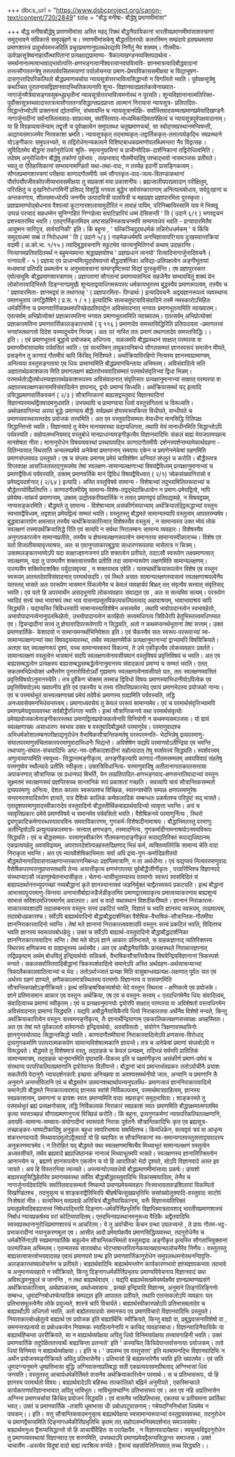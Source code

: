 +++
dbcs_url = "https://www.dsbcproject.org/canon-text/content/720/2849"
title = "बौद्ध मनीषा- बौद्धेषु प्रमाणमीमांसा"

+++
बौद्ध मनीषाबौद्धेषु प्रमाणमीमांसा
अस्ति महद् रिक्थं
बौद्धनैयायिकानां भारतीयप्रमाणमीमांसाशस्त्राणां समुद्भावने संविकासे समुपबृंहणे च।
रमाणमीमांसकेषु बौद्धतदितरयोः कतरस्मिन् सम्प्रदाये इदम्प्रथमतया प्रमाणशास्त्रं प्रादुर्भावमभजदिति
प्रचुरप्रमाणानुपलब्धेरद्यापि निर्णेतुं नैव शक्यम्। गौतमीय-ऊर्वपक्षसूत्रेष्वनाहार्योत्थापितानां
प्रत्यक्षाद्यप्रामाण्य- त्रैकाल्यखण्डनव्यक्तिपदार्थत्व - समर्थनानात्मत्वाभावाद्भावोत्पत्ति-क्षणभङ्गत्वानीश्वरत्वानवयवित्ववि- ज्ञानमात्रत्वादिबौद्धवादानां
तत्तत्सौगततन्त्रेषु तत्तत्पर्यवसितरूपाणां पर्यालोचनया प्रमाण-प्रेमयविकाससमीक्षया
च विद्याभूषण- दासगुप्तादिपरिकल्पितो बौद्धप्रमाणचर्चाया न्यायसूत्रोत्तरभावित्वसिद्धान्तो
न न्रिगलितो भवति। पूर्वपक्षसूत्रेषु कथञ्चित् पुरातनासद्विज्ञानवादस्थितिकल्पनापि
शून्य- विज्ञानवादप्रवर्तकत्वेनाख्यात- नागार्जुनमैत्रेयासङ्गवसुबन्धुप्रभृतीनां
न्यायसूत्रोत्तरभावित्वमनोरथं न पूरयति। शून्यविज्ञानानात्मतिरिक्त-पूर्वोक्तसूत्रस्थवादास्तत्रत्यसौगततन्त्रसिद्धान्तप्रदप्राप्ता
आत्मानं निरायासं न्यायसूत्र- प्रतिपादित- सिद्धान्तेभ्योऽपि
प्राक्तनत्वं द्योतयन्ति, संभवयन्ति च न्यायसूत्रानपेक्षि- सर्वास्तिवादसम्मतप्रमाणप्रमेयादिखण्डनैः
नागार्जुनादीनां सर्वनास्तित्ववाद-साफ़ल्यम्, सर्वास्तिवाद-माध्यमिकादिमतापेक्षित्वं
च न्यायसूत्रपूर्वपक्षवादानाम्। या हि विग्रहव्यावर्त्तन्याम् तद्वृत्तौ च पूर्वपक्षत्वेन
समुपलब्धा चतुष्प्रमाणचर्चा, सा स्वोद्गमप्रस्थानमन्विषन्ती, अद्याप्यसमञ्जमेव
निरवकाशा भ्रमति। न्यायसूत्रकृत् तद्भाष्यकृत्-तद्वार्तिककृत्-तत्तात्पर्यकृद्भिः
स्वप्रस्थाने योऽङ्गीकारः समुपलभ्यते, स तद्विरोधेनान्यकल्पने
विशिष्टबाधकप्रमाणोपलब्धिमन्तरा नैव विद्वत्सहः। सुविदितमेव बौद्धनां तर्कानुरोधित्वं
श्रुति- स्मृत्यनुयायिनां च प्राचीनवैदिक-दार्शनिकानां तद्विरोधित्वमिति।
तदेवम् अनुरोधित्वेन बौद्धेषु तर्काणां पुर्वभावः , तत्प्रभावाद् गौतमीयादिषु
पश्चाद्भावो नासमञ्जसः प्रतीयते। भवतु वा ऐतिहासिकानां सम्भावनामण्डितो यथा-तथा-वादः, न तस्येह इदानीं
प्रासङ्गिकत्वम्। सौगतप्रमाणशास्त्रणां परीक्षया काणादगौतमीयैः समं सौगतकृत-वाद-जल्प-वितण्डाकथानां पौर्वापर्योपजीवकोपजीव्यभावसमीक्षया
तु सप्रकाशं मया प्रकाशनीयः। ब्रह्यजालीयपरप्रवादान्
परीक्षितुम्, परिरक्षितुं च दुःखनिरोधगामिनीं प्रतिपद् विशुद्धिं भगवता बुद्धेन सर्वसंस्काराणाम्
अनित्यत्वबोधाय, सर्वदुःखानां च अन्तकरणाय, शीलसमाध्योरपि
जननीव उत्पादयित्री पालयित्री च महाप्रज्ञा प्रज्ञापारमिता पुरस्कृता। प्रज्ञाप्रामाण्योद्बोधनाय
वैशाल्यां कूटागारशालायामुदीरितं न तावाहं पापिम, परिनिब्बायिस्सामि
याव मे भिक्खू उप्पन्नं परप्वादं सहधम्मेन सुनिग्गहितं निग्गहेत्वा सपाटिहारियं धम्मं
देसिसन्ती ' ति ( उदाने ६/९ ) भगवद्वचनं प्रशस्यतरमिव भवति। एतद्गर्भिकृतमिदम् अष्टसाहस्निकावचनमपि
सम्यगवधेयं भवति - प्रग़्यापारमितैव आयुष्मन सारिपुत्र, सार्वयानिकी' इति। किं बहुना
, ' यत्किञ्चिदुदयधर्मकं तन्निरोधधर्मकम् ' यं किंचि समुदयधम्मं
सब्बं तं निरोधधम्मं ' ति ( उदाने ५/३ ) नाहमेकधर्ममपि अनभिज्ञायापरिग़्याय दुःखस्यान्तक्रियां वदामी ( अ.को.भा. १/१५ ) त्यादिबुद्धवचनानि
स्फ़ुटमेव व्यप्त्यनुमितिगर्भां कथाम् उदाहरन्ति। नित्यागमप्रतिपादितमर्थं न बहुमन्यमानाः
श्रद्धाप्रज्ञयोश्च ' प्रज्ञाप्रधानं त्वनयो' रित्यादिनागार्जुनादिवचनैः
( रत्नावली - ५ ) प्रज्ञाया एव प्राधान्यमित्युद्घोषयन्तो बौद्धदार्शनिका अविद्या-प्रतिपक्षत्वेन
अङ्गीभूतायां मध्यमायां प्रतिपदि प्रथमत्वेन च अनुभवावसानां सम्यग्दृष्टिरूपां विद्यां
पुरस्कुर्वन्ति। एष प्रज्ञापुरस्कार एवोत्सभूमिः बौद्धप्रमाणशास्त्राणाम्। प्रज्ञापराणां
सौगतानां प्रमाणव्यसनित्वं सहजेनैव सम्भावयितुं शक्यं येन लोकोत्तरवादिभिस्तैः दिङ्ग्नागप्रमुखैः
शून्यताद्वयाधिगमरूपस्य धर्मकायभूतस्य बुद्धस्यैव प्रमाणरूपत्वम्, तस्यैव च ' प्रज्ञापारमिता- ज्ञानमद्वयं स
तथागतह् ' ( प्रज्ञापारमिता- पिण्डार्थः ) इत्यादिवचनैः अद्वयज्ञानरूपत्वं
व्यवस्थाप्य पमाणभूताय जगद्धितैषिणे ( प्र.स. १ / १ ) इत्यादिभिः सत्यचतुष्टयाविसंवादिने
तस्मै नमस्कारोऽभिहितः धर्मकीर्त्तिना च प्रमाणवार्त्तिकप्रथमपरिच्छेदप्रतिपाद्येन
अविसंवादनात् भगवतः प्रमाणभूतत्वमिति व्याख्यातम्। एतत्सर्वम् अभिप्रोत्योक्तं प्रज्ञाकारमतिना
भगवतः प्रमाणभूतत्वमिति व्याख्यातम्। एतत्सर्वम् अभिप्रोत्योक्तं प्रज्ञाकारमतिना प्रमाणवार्त्तिकालङ्कारभाष्ये
( पृ ११६ ) प्रमाणादेव समस्तसिद्धिरिति प्रतिपादयता -प्रमाणतत्त्वं भगवांस्तथागतो
दिदेश यस्मादुभयेन नित्यम्। अतः परं नास्ति
ततः प्रमाणं तथागतादेव समस्तसिद्धिः।। इति।। एवं प्रमाणभूतत्वं
बुद्धत्वे प्रयोजकम् अधिगत्य , सकलमपि बौद्धप्रस्थानं साक्षात् परम्परया
वा प्रमाणमीमांसायामेव पर्यवसितं भवति। एवं सत्यस्मिन् लघुकायनिबन्धे सौगतसम्मतं ज्ञानस्वरूपं
समासेन मीयते, प्रसङ्गेन तु काणादं गौतमीयं चापि किंचिद् निर्दिश्यते। अर्थाक्रियाविरहिणो
नित्यस्य ज्ञानस्याप्रामाण्यम्, अनित्यया वस्तुसङ्गताया एव धियः प्रामाण्यमिति
बौद्धप्रमाणचिन्ताया अभिमतम्। अविसंवादित्वे सति अज्ञातार्थप्रकाशकत्व मिति प्रमाणलक्षणं
बह्येतरोभयवादिसम्मतं परमार्थसंवृतिभ्यां द्विधा भिन्नम्। परमार्थतोऽद्वैतबोधस्याज्ञातार्थप्रकाशरूपस्य
अविसंवादनात् संवृतिसतः प्रत्यक्षानुमानाभ्यां साक्षात् परम्परया वा अज्ञातस्वलक्षणकानामविसंवादित्वेन
ज्ञापनाद्, द्वयोः प्रमाण्यं सिध्यति। अर्थक्रियासमर्थ यद् इत्यादि प्रसिद्धप्रमाणवार्तिकवचनं
( २/३ ) सौत्रान्तिकानां बाह्यसद्वस्तुवादं विज्ञानवादिनां विज्ञानपरमार्थाद्वैतवादमनुधावति।
उभयथापि च प्रामाण्याया धियो वस्तुसंगितत्वं च विरूध्यति। अर्थपक्षपान्तिन्या अस्या
बुद्धेः प्रमाण्याय बौद्धैः सर्वप्रथमं ज्ञेयस्वरूपचिन्ता विधीयते, सन्धीयते च प्रमाणव्यवस्थायस्तदेव
प्रयोजकं तत्त्वमिति। अत एव वस्तुवादिसम्मतः मेयाधीना मानसिद्धि रितिपक्षः सिद्धान्तिन्तो
भवति। विज्ञानवादे तु मेयेन मानव्यवस्था यद्यप्यधिगता, तथापि मेयं मानाधीनमिति
सिद्धान्तोऽपि पर्यवस्यति। सहोपलम्भनियमाद् वस्तुबोधे मानप्राधान्यमङ्गीकृत्यैव विज्ञानवादिभिः
संकलं बाह्यं मेयजातमपहत्य मानशेषता नीता। मानानुरोधेन विषयव्यवस्थां प्रस्थापयद्भिः
काणादगौतमीयैः दर्शनस्पर्शनाम्यामेकार्थग्रहणा - दितिन्यायात् स्थिरवति
अन्यतमप्रमेये अनेकेषां प्रमाणानाम् समवायः एकेन च प्रमाणेननेकेषां ग्रहणमिति प्रमाणसंप्लववदः
प्रस्तूयते। एष च संप्लवः प्रमाणम् प्रमेयं चाविशेषेण अनियतं संप्लुतं च करोति। बौद्धैस्त्वत्र
विप्लवपक्ष आसञ्जितस्तद्नुरूपमेव तेषां स्वलक्षण-सामान्यलक्षणाभ्यां
विषयद्वैविध्यम् प्रत्यक्षानुमानाभ्यां च प्रमाणद्वैविध्यं पर्यवस्यति, उक्तम् प्रमाणवर्तिके
मानं द्विविधं विषयद्वैविध्यात् ( २/१) त्र्येकसंख्यानिरासो
व प्रमेयद्वयदर्शनात् ( २/६४ ) इत्यादि। अस्ति वस्तुविषये
सामान्य - विशेषाभ्यां तदुभयमिलितरूपाभ्यां च बौद्धेतरयोर्विप्रतिपत्तिः। काणादगौतमीयेषु
सामान्य-विशेष-तद्वद्भेदात्त्रिधात्वेन न प्रमाण-प्रमेयद्वित्वे, नापि प्रमेयेष्व-सांकर्य प्रमाणानाम्, उक्तम् उद्योतकरीयवार्त्तिके
न तावत् प्रमाणद्वयं प्रतिपद्यामहे, न विषयद्वयम्, नाप्यसङ्करमिति।
बौद्धमते तु सामान्य - विशेषाभ्याम् असंकीर्णरूपाभ्याम् अर्थक्रियातद्द्विरूद्धाभ्यां वस्तुनः
स्वभावद्वैविध्यम्, तद्वशात् प्रमेयद्वित्वं सम्मतं भवति। वस्तुतस्तु बौद्धमते सामान्यस्यापि
वस्तुत्वम् आपातरम्यमेव। बुद्धावाकारार्पण क्षमत्वात् तस्यैव चार्थक्रियाकारित्वात्
विशेषस्यैव वस्तुत्वं , न सामान्यस्य उक्त म्मेयं त्वेकं स्वलक्षणं तस्मादर्थक्रियासिद्धे रिति
एवं सत्यपि न सर्वथा निरालम्बनः सामान्य व्यवहारः। विशेषस्यैव अनुगताकारत्वेन सामान्यप्रतीतेः, तस्यैव च ज्ञेयस्वलक्षणरूपत्वेन
समानतया सामान्यस्वीकाराच्च। विशेष एव यतो विजातीयव्यावृत्त्याश्रयः, अतः स एवानुगताकारबुद्धया
साधारणरूपतया भासेतात्र न चित्रम्। उक्तमलङ्कारभाष्येऽपि यदा साक्षाज्ज्ञानजननं प्रति
शक्तत्वेन प्रतीयते, तदाऽसौ स्वरूपेण लक्ष्यमाणत्वात् स्वलक्षणम्, यदा तु पारम्पर्येण
शक्तत्वात्तस्यैव प्रतीति तदा सामान्यरूपेण लक्षणमिति सामान्यलक्षणम्। पारम्पर्येण
शक्तिरेवाशक्तिः पर्युदासवृत्त्या , न शक्तयभाव एवेति।
यतश्चार्थक्रियारूपत्वेन विशेष एव वस्तुन स्वरूपम् अतस्तदेवाविसंवादनात् परमार्थसदपि।
एवं स्थिते असतः सामान्यलक्षणस्यासत्वं स्वलक्षणाश्रयत्वेनैव यतस्तद् भासते अतः पररूपेण
भासमानं विकल्पेनैव च केवलं व्यवहार्यपं बिभ्रत् तत् संवृत्यैव सत्त्वात् संवृतिसद्
भवति। एवं यतो हि अपरमार्थेन असद्भूनापि लोकव्यवहारः संवाद्यत एव , अतः स सत्यमिव
सत्यम्। पररूपेण भवदिदं सत्त्वं यथा भावाश्रयं तथा भाव वासनाप्रसूतविकल्पकल्पितत्वाद्
अहावाश्रयम्, भावाभावाश्रयं चापि सिद्ध्यति। यद्यप्यस्ति त्रिविधस्यापि सामान्यस्याविशेषेन
असत्त्वमेव , तथापि भावोपादानत्वेन स्वभावहेतोः, अभावोपादानत्वेनानुपलब्धिहेतोः, उभयोपादानत्वेन
कार्यहेतोः सत्त्वमधिगत्य त्रिविधैरपि हेतुभिस्तत्त्वमधिगम्यत एव। द्विचन्द्रादीनां
सत्त्वं तु ज्ञेयत्वादिपररूपेणापि न सिद्ध्यति, अतो न कथमप्यनर्थभूतानां
तेषां सत्त्वम्। उक्तं प्रमाणवार्तिके- केशादयो न सामान्यमनर्थाभिनिवेशतः
इति। एवं चैकस्यैव सतः
स्वरूप-पररूपाभ्यां स्व-सामान्यलक्षणाभ्यां यथा विषयद्वयव्यवस्था, तथैव स्वलक्षणमेवैकं
प्रत्यक्षानुमानाभ्यां द्वाभ्यामपि विषयिक्रियते। अतएव यत् स्वलक्षणरूपं दृश्यं, यच्च सामान्यस्वरूपं
विकल्प्यं, ते उभे एकीकृत्यैव लोकव्यवहारः प्रवर्तते। सामान्यलक्षणं वस्तुत्वेन
भासमानं सदपि स्वलक्षणत्वेनावसीयमानं वस्तुविषयं प्रवृत्तिविषयं च भवति। अत एव बाह्यसम्बद्धत्वेन
प्रत्यक्षस्य बाह्यसम्बद्धसम्बद्धेत्वेनानुमानस्य संवादकत्वं प्रमाण्यं च सम्मतं भवति।
एतत् सकलमभिप्रेत्योक्तं धर्मोत्तरेण पुनरारोपितोऽर्थो गृह्यमाणः स्वलक्षणत्वेनावसीयते
यतः, ततः स्वलक्षणमवसितं प्रवृत्तिविषयोऽनुमानस्येति। तत्र दुर्वेकेण चोक्तम्
तस्मान्न द्विविधो विषयः प्रमाणस्याभिधानीयोऽपित्वेक एव प्रवृत्तिविषयोऽस्य ख्यापनीय
इति एवं एकस्यैव च तस्य रतिपत्तिप्रकारभेद एवायं प्रमाणभेदस्य प्रयोजको नान्यः। एवं
च परमार्थभूतं यत्स्वलक्षणाख्यं प्रमेयं तदेवैकं प्रमाणस्य ग्राह्यमिति पर्यवस्यति, तद्धि अनध्यवसेयमनभिधेयन्तत्त्वम्।
प्रमाणाध्यवसेयं तु केवलं पररूपं सामान्यमेव। एवं च परमार्थसंवृत्तिभ्यामपि प्रमाणप्रमेयद्वयव्यवस्था
सर्वबौद्धैरधिगता भवति। इत्थं सौत्रान्तिकनये यथा परमार्थसंवृत्योः प्रमेयप्रयोजकत्वेनाङ्गीकारस्तथा
प्रमाणद्वित्वप्रयोजकत्वेनापि विनियोगी न कथमप्यसमञ्जसः। यो ह्ययं स्वलक्षणाख्यः
असाधारणः स्वभाव उक्तः ष वस्तुवादिबौद्धमते परमाणुरेव। परमाणुवादश्च अभिधर्मकोशालम्बनपरीक्षाद्यनुरोधेन
वैभाषिकसौत्रान्तिकमतेषु परस्परमनति- भेदभिन्नेषु द्रव्यपरमाणु- संघातपरमाणुसंचिताकारपरमाणुवादाभिधानैः
भिद्यन्ते। अविशेषेण यद्यपि परमाणवोऽतीन्द्रिया एव भवन्ति , तथाप्यणु-संघात-संचयादिभिः अष्ट-नव-दशैकादशादीनां सहोत्पादात्
तेषु स्पर्शवत्त्वं सिद्ध्यति। स्पर्शवत्त्वम् अणुत्वव्याप्यमिति स्वयूथ्य- सिद्धान्तमङ्गीकृत्य, अनङ्गीकृत्यापि
काणाद-गौतमसम्मतम् अवयविवादं संहतेषु परमणुष्वेव स्थौल्यादेः प्रतीतिः स्वीकृता।
उक्तत्रिविधानित्य- परमाणुवादिषु अतीतानागताकालसत्ताया अपाकरणात् सौत्रान्तिक एव प्रधानपदं
बिभर्ति, येन तत्प्रतिपादित-क्षणभङ्गवाद-क्षणसन्ततिवादाभ्यां
वस्तुनः सूक्ष्मतमं स्वलक्षणरूपं प्रज्ञप्तिसच्च सान्तानिकं रूपं प्रकाशतां गच्छति।
सवव्यापि चायं सौत्रान्तिकसम्मतो द्रव्यपरमाणुः अनित्यः, देशतः कालतः स्वरूपतश्च
विच्छिन्नः, स्वतन्त्रश्चेति सम्पन्नः क्षणपरमाणुरेषः सन्तानराश्यादिरूपेण ज्ञायते, यत्र दैशिकं कालिकं
कर्मफ़लादिकं सम्बन्धतः प्रकर्षतश्च परिपुष्टं सद् भासते। एतादृशपरमाणुवादस्वीकारादेव
वस्तुवादिनो बौद्धस्तीर्थिकबाह्यार्थवादिभ्यो व्यावृत्ता भवन्ति। अयं च व्यावृत्तिप्रकारः
प्रमेये प्रमाणविषये च समानमेव पर्यवसितो भवति। वैशेषिकनये परमाणुर्नित्यः , स्थिरो द्व्यणुकादिक्रमेणारब्धस्यावयविनः
समवायिकारणम्, गुणकर्म-विशेषादीनामाश्रयः। बौद्धाभिमतस्तु परमाणुः अतीन्द्रियोऽपि प्रत्युत्पन्नकालमात्र- सत्त्वात् क्षणभङ्गः, तस्मादनित्यः, गुणकर्मादीनामनाश्रयोऽनवयविरूपः
सिद्ध्यति। एवं च बौद्धसम्मत- परमाणुस्वीकारेण गौतमकणादाङ्गीकृतं रूपाद्यतिरिक्तं
रूपाद्यधिष्ठानम् एकप्रत्ययहेतु अवयविद्रव्यम्, अपरापरदेशोत्पन्नहस्तादिक्षणाद्
भिन्नं कर्म, व्यक्तिव्यतिरेकि सामान्यं चेति वादा निराकृता भवन्ति। अत एव न्यायवैशेषिकाभिमताः
सर्वा अपि द्रव्य-गुण-कर्मादिप्रतीतयो बौद्धमतेनानादिवासनालक्षणान्तरकारणनिबन्धाः प्रज्ञप्तिमात्राणि, न ता अर्थधीनाः।
एवं यद्यप्ययं नित्यपरमाणुवादः वैशेषिकपरम्परानुप्राप्तस्तथापि तेभ्यः अयात्तीकृत्य
क्षणभंगापत्त्या पूर्वबौद्धैर्जीर्णीकृतः , परवर्त्तिभिश्च
विज्ञानपदे संस्थाप्याऽसौ जडाणुश्चेतनाभासीकृतः। चेतना-भासीभूतस्यास्य
परमाणोः स्वरूपं स्वसंविदितं सं बाह्यपदार्थाननभ्युपगच्छां नव्यबौद्धानां कृते ज्ञानस्यानास्रवं
जडनिर्मुक्तं चाद्वैतस्वरूपं प्रकटयति। इत्थं बौद्धानां आभासवपुःपरमाणु-चिन्तया अनाभासैर्बाह्यजडैर्जडीकृतमिव
प्रमाणद्वारमपाकृत्य प्रमात्वव्याकरणाय बाह्यशून्यं साभासं सविशदमधिगममार्गम् अवातरत।
अयं च वादो यथास्थानं विशदीकरीष्यते। ज्ञानानं निराकारत्व-साकारत्ववशादपि
तदालम्बनस्य वस्तुनः सत्त्वं प्रकटितं भवति, विज्ञातं च भवति
ज्ञानस्य स्वरूपम्, तत्प्रमात्वम्, तदवबोधप्रकारश्च। सर्वेऽपि बाह्यार्थवादिनो
बौद्धाबौद्धदार्शनिका वैशेषिक-वैभाषिक-सौत्रान्तिक-गौतमीया ज्ञाननिराकारवादिनो
भवन्ति। तेषां मते ज्ञानानां निराकारत्ववशादपि वस्तुनः सत्त्वं प्रकटितं भवति, विदितश्च भवति
ज्ञानस्य स्वरूपावबोधहेतुः। उक्तं च सर्वेऽपि बाह्यार्थ-वस्तुवादिनो बौद्धाबौद्धदार्शनिका
ज्ञाननिराकारत्ववादिनः सन्ति। तेषां मते योऽयं ज्ञाने आकारः प्रतिभासते, स ग्राहकज्ञानाद्
व्यतिरिक्तस्य स्थिरस्य क्षणिकस्य वा ग्राह्यभूतस्य अर्थस्यैव। अत एव अबौद्धनैयायिकैः
प्रत्यक्षस्थले निराकारज्ञानात् तद्विप्रकृष्टम् अर्थम् बोधयितुं इन्द्रियार्थयोः सन्निकर्षः, वैभाषिकसौत्रान्तिकैश्च
विषयेन्द्रियविज्ञानानां त्रिकस्पर्शः मन्यते। सकलसर्वास्तिवादिबौद्धानां त्रिकस्पर्शवादित्वे
समानेऽपि अस्ति अर्थग्रहण-अर्थसारूप्याभ्यां त्रिकालैककालवादित्वाभ्यां च भेदः। ततोऽर्थाज्जातं
प्रत्यक्ष मिति वासुबान्धवप्रत्यक्ष-लक्षणात् पूर्वतः
सत एव अर्थस्य ग्रहणं ज्ञाप्यते, क्षणैककालमात्रस्थितस्य परमाणोः विज्ञानस्य
य सरूपणमिति सौत्रान्तिकपक्षोऽङ्गीक्रियते। इत्थं सन्निक्र्षत्रिकस्पर्शयोः भेदे वस्तुनः
स्थिरत्व - क्षणिकत्वे एव प्रयोजके। ज्ञाने प्रतिमासमान आकार एव वस्तुनः अर्थक्रिया, एष एव च वस्तुनः
सत्त्वम् < एतदधिगमेनैव धियः संवादित्वम्, संवादित्वाच्च
प्रमाण्यं स्वीकृतम्। एवं च प्रत्यक्षानुमानयोः
द्वयोरपि साक्षात् परम्परया वा अविशेषतो वस्त्वधिगमेन अविसंवादनात् प्रामाण्यं सिद्ध्यति।
यद्यपि अबौद्धनैयायिकैरपि धियो निराकारतया अर्थेनैव विशेषो मन्यते, किन्तु अर्थक्रियाकारित्वेन
वस्तुनः सत्त्वमनङ्गीकृत्य, तैः ज्ञानार्थेन्द्रियाणाम् एककालिकत्वक्षणसत्त्वपक्षः अपहस्तितः। अत
एव तेषां मते पूर्वकालतो वर्तमानयोः इन्द्रियार्थयोः, अवयविसतोः , संयोगेन त्रिक्षणावस्थायिनोः
ज्ञानगुनस्योत्पादः सिद्धान्तसिद्धो भवति। काणादगौतमीयानां निराकारवादित्वेऽपि क्षणसत्त्व-विरोधाद् द्रव्यगुणकर्माणि
परापरात्मकरूपेण सामान्यविशेषात्मकानि ज्ञायन्ते। तत्र च अनेकेषां प्रमाणां संप्लवोऽपि
न विरूद्ध्यते। बौद्धमते तु विशेषमात्रं वस्तु, तद्ग्राहकं च केवलं
प्रत्यक्षम्, तद्भिन्नं सर्वमपि प्रातितिकं सामान्यमात्रम्, तद्ग्राहकं चानुमानमिति
पृष्ठभावि-विकल्प इति च पक्षमंगीकृत्य असंकीर्ण प्रमाणं-प्रमेयं च संस्थाप्य
परपरिकल्पितप्रमाणानि द्वयोरेवान्तः विलीयन्ते। बौद्धानां चायं प्रमान्तर्भावप्रकरः
ततोऽर्वाचीनैः प्रयाशः सकलैरपि वेदानुगैः न्यायदर्शनकारैः इच्छया अनिच्छया वा अवश्यसमर्थनीयो
जातः, अन्यानि च प्रमाणानि तैः अनुमाने अन्तर्भावितानि एवं च बौद्धमतेन उपमानशब्दार्थापत्त्यनुपलब्धि- प्रमाणजातं ज्ञाननिराकारवादित्वे
समानेऽपि बौद्धमते निराकारत्ववशाद् ज्ञानस्य स्वांशे निर्विकल्पत्वम्, परमार्थमात्रग्राहित्वम्, ज्ञानस्य स्वप्रकाशत्वम्, प्रमाणानां च प्रायशः
स्वतः प्रमाण्यमिति वादाः सप्रसङ्गं समुद्भाविताः। शाङ्करमते तु परमार्थभूतं
ब्रह्यं प्रत्यक्षगोचरम्, तद्धि निर्विकल्पकं निराकारं स्वप्रकाशं स्वतः प्रमाणमिति बौद्धपक्षमात्मगतमिव
कृत्वा स्वसञ्च्छन्नं सौगतप्रमाणनुगत्वं विच्छिन्नं करोति। किं बहुना, द्रव्यगुणकर्मणां
न्यायपरिकल्पितलक्षणानि, अवयवि-सामान्य-समवाय-संयोगादीनां स्वरूपतो निरासः पूर्वतनैः सौत्रान्तिकादिभिः कृत एव ब्रह्यसूत्र-तच्छाङ्कर-भाष्यटीकादिषु अनुकृतः
बहुधा स्वपरिभाषया समर्थितश्च। किमधिकेन, सत्यद्वयं त्रयं
वा आधृत्य शंकरभगवत्पादैः मिथ्यावादमूलोऽद्वैतवादो यो हि ख्यापितः स सौत्रान्तिकानां
स्व-समान्यगतवस्तुसत्ताद्वयवादस्य अनुकरणमात्रमेव। न तिरोहितं यद्
बौद्धमते यथा स्वलक्षणमाश्रित्यैव मिथ्याभूतं सामान्यलक्षणं वस्तुत्वेन अध्यवसीयते, तथैव ब्रह्यवादे
ब्रह्याधिष्ठानकं नानात्वं मिथ्याभूतमपि भासते। स्वलक्षणस्य ज्ञानातिरिक्तत्वेन आनान्त्येन
च , ब्रह्यणो ज्ञानरूपत्वेन एकत्वेन च यो हि आपातिको भेदो दृश्यते, सोऽपि विज्ञानवादे
अस्त इव जायते। अयं हि विस्तरभिया त्यज्यते। अस्त्यन्योऽप्यवधेयो
बौद्धप्रमाणमीमांसायाः प्रकर्षः। प्रायशो बाह्यवस्तुसिद्धिहेतोरेव प्रमाणव्यवस्था सर्वेरेव
बौद्धाबौद्धवस्तुवादिभिः विकासमापादिता, तेनैव च नागार्जुनार्यदेवादिभिः
सर्वास्तिवादसम्मतो निष्कम्पो प्रमाणप्रमेयव्यवहारः निःस्वभावतावज्रशिलायां विकम्पितो
विखण्डितश्च , तदनुसृत्य च शाङ्कराद्वैतिभिरपि श्रीहर्षचित्सुखप्रभृतिभिः ससांख्योलूक्यादि-वस्तुवादः साटोपं
निःशेषतां नीतः। सत्यस्मिन् मतप्रवाहे अतिचित्रं बौद्धनैयायिकानाम्, यत्तैः विज्ञानव्यतिरिक्तं
प्रमातृप्रमेयदिबाह्यासत्त्वं निषेधयद्भिरपि दिङ्नाग-धर्मकीर्त्तिप्रभृतिभिः
विज्ञप्तिमात्रतावशाद् भारतीयप्रमाणशास्त्रं निर्बाधं ण्यायप्रकर्षस्य परां कोटिमापादितम्।
एतदभिनवप्रस्थानमनुरूध्य वैदिकैः अद्वैतवादिभिः स्वस्वप्रस्थानानुरोधिप्रमाणशास्त्रं
न आचरितम्। ये तु अर्वाचीनाः केचन ग्रन्था उपलभ्यन्ते , ते प्रायः गौतम-भट्ट-प्रभाकरादीनां नयानुकरणमूला
एव। आसीत् आदौ प्रमेयापेक्षयैव
प्रमाणसिद्धिव्यवस्था, तदनुरोधेनैव च धर्मकीर्त्तिनाऽपि स्वप्रमाणवार्तिके बाहुल्येन सौत्रान्तिकाभिमतो
वस्तुसद्वादः अङ्गीकृत इत्यस्ति सौगताभियुक्तानां पारम्परिकम् अभिमतम्। एतन्मतस्य सारावबोधः
भोटभाषान्तरितानेकव्याख्याग्रन्थालोचनैरेव निर्णेयः। वस्तुतस्तु बाह्यसत्त्वासत्त्वोभयवादसह
एवायं प्रमाणपरो ग्रन्थ इति प्रमाणवार्त्तिकानुरोधेन समुपलब्धमनोरथनन्दिवृत्ति-अलङ्कारभाष्यालोचनेन
च प्रतीयते। बाह्यार्थवादिभिः
बाह्यार्थमन्तरेण कार्यकारणभावो ज्ञाप्यज्ञापकभावः तदभावे च अनुमानव्यवहारो न स्वीक्रियते, किन्तु दिङ्नागधर्मकीर्त्तिप्रभृतयः
प्रमाण्यविवेचनाय विज्ञानवादं यथा अविरूद्धमनुकूलं च जानन्ति , न तथा बाह्यार्थवादम्
। यद्यपि बाह्यार्थसत्प्रमेयमपेक्ष्यैव ज्ञानप्रामाण्यप्रसंगे अर्थक्रियाकारित्वम्, अर्थप्रापकत्वम्, अर्थाध्यवसायः
, प्रत्यक्षे इन्द्रियादि विज्ञानम्, अनुमाने लिङ्गलिङ्गिनोः
सम्बन्धः, धूमादग्निबोधश्चेत्यादिकं सम्पद्यत इति आपाततः प्रतीयते, तथापि एतत्सकलोऽपि
व्यवहारः यतः प्रतिभासमूलत्वेनैव लोके प्रयुज्यते, शास्त्रे चापि
विचार्यते। बाह्यार्थस्वीकारपक्षेऽपि प्रतिभासबलादेव च बाह्यार्थोऽपि अधिगतो भवति, अतो बाह्येतरवादयोः
समानरूप एव प्रमाणविचारो विज्ञानवादिभिः प्रस्तूयते। नियताकारबोधहेतुत्वे बाह्यार्थ
एव प्रयोजक इति बाह्यार्थिभिः स्वीक्रियते, किन्तु बाह्यो
वा, प्रबुद्धवासनाविशेषो वा , समनन्तरप्रत्ययो
वा प्रबोधकत्वेन नियामकः स्यादित्यनेनापि न काचिद् व्यवहारबाधा। विज्ञानवादिनैयायिकैः
या बाह्यार्थह्चिन्ता उररीक्रियते, सा न बाह्यार्थव्यपेक्षया
अपितु धियो विनिमयापेक्षया तत्त्वावगाहिनी भवति।
उक्तं प्रमाणवार्तिके तदुपेक्षिततत्त्वार्थेः बाह्यचिन्ता प्रतन्यते' इति ' कस्यचित् किंचिदेवान्तर्वासनायाः
प्रयोजकम्। ततो धियां विनिमया न बाह्यार्थव्यपेक्षया।। इति च। ' उपलम्भ एव वस्तुसत्ता' इति मतमामनद्भिः
विज्ञानवादिभिः न अर्थेन प्रयोजनमङ्गीक्रियते अपितु प्रतिभासेनैव। प्रतिभासो हि बाह्यमन्तरेणैव
भवति इति ख्यातमेव। एवं सति धूमादग्न्यनुमाने धूमप्रतिभासा बुद्धिः अग्निवासनाप्रतिबद्धा
सती एकप्रत्ययसामग्रीबलाद् अग्निभासां धियं जनयति। वस्तुतस्तु आचार्यधर्मकीर्तिमते
वासनैव अर्थक्रियाकारित्वेन परमार्थः। स च प्रतिभासरूपः, यो हि ज्ञानस्य
परमार्थतो विषयः। बाह्यार्थवादेऽपि बहिस्थः तात्कालिको बह्निर्न अनुमीयते , एकस्मिन्काले कार्यकारणपरिज्ञानाभावात्
अपितु भाविभूतः। भाविभूतश्चाग्निः प्रतिभासरूप एव। अत एव नहि अप्रतिभासेन अग्निना प्रमाणचर्चायां
किंचित् प्रयोजनं सिद्धयति। एवं वासनैव भाविप्रतिभासा, एकतया च प्रतीयमाना
प्रवर्तिका भवत्। उक्तं च प्रमाणवार्तिके -तत्रापि धूमाभासा
धीः प्रबोधपटुवासनाम्। गमेयदग्निनिर्भासां धियमेव न पावकम्।। इति। यत्तु सौत्रान्तिकवादमनुसृत्य
बाह्यार्थपेक्षया स्वसामान्यरूपाभ्यां वस्तुद्वयव्यवस्था, तदनुरोधेन च प्रमाणद्वैरूप्यमिति
दिङ्नागधर्मकीर्त्तिप्रभृतिभिः कृतम् तत् सहोपलम्भनियमदर्शनात् समञ्जसमेव। बाह्यार्थमनुध्य
द्वैरूप्यसिद्धान्तो यो हि आचार्येर्विहितः स परापेक्षयैव , न विज्ञानवादापेक्षया।
स्वयूथ्यविद्वदनुरोधेन तु प्रमाणव्यवस्थायां विज्ञानवाद एव शरणमिति, उभयथाऽपि प्रमाणप्रमेयद्वैरूप्यसिद्धान्तः
समञ्जसः। उक्तं चाचार्येण -अस्त्येव विदुषां
वादो बाह्यं त्वाश्रित्य वर्ण्यते। द्वैरूप्यं सहसंवित्तिनियमात्
तच्च सिद्ध्यति।। 
